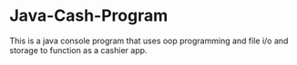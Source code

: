 # Java-Cash-Program
This is a java console program that uses oop programming and file i/o and storage to function as a cashier app. 
